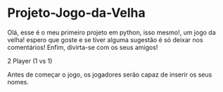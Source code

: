 # Projeto-Jogo-da-Velha

Olá, esse é o meu primeiro projeto em python, isso mesmo!, um jogo da velha! espero que goste e se tiver alguma sugestão é só deixar nos comentários!
Enfim, divirta-se com os seus amigos!

2 Player (1 vs 1)

Antes de começar o jogo, os jogadores serão capaz de inserir os seus nomes.



